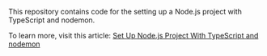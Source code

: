 This repository contains code for the setting up a Node.js project with TypeScript and nodemon.

To learn more, visit this article: [Set Up Node.js Project With TypeScript and nodemon](http://whysoserious.life/blog/articles/set-up-nodejs-project-with-typescript-and-nodemon)
